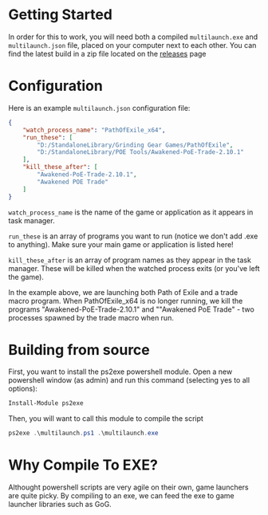 # Getting Started
In order for this to work, you will need both a compiled `multilaunch.exe` and `multilaunch.json` file, placed on your computer next to each other. You can find the latest build in a zip file located on the [releases](https://github.com/Frosthaven/multilauncher/releases) page

# Configuration
Here is an example `multilaunch.json` configuration file:

```json
{
	"watch_process_name": "PathOfExile_x64",
	"run_these": [
		"D:/StandaloneLibrary/Grinding Gear Games/PathOfExile",
		"D:/StandaloneLibrary/POE Tools/Awakened-PoE-Trade-2.10.1"
	],
	"kill_these_after": [
		"Awakened-PoE-Trade-2.10.1",
		"Awakened POE Trade"
	]
}
```

`watch_process_name` is the name of the game or application as it appears in task manager.

`run_these` is an array of programs you want to run (notice we don't add .exe to anything). Make sure your main game or application is listed here!

`kill_these_after` is an array of program names as they appear in the task manager. These will be killed when the watched process exits (or you've left the game).

In the example above, we are launching both Path of Exile and a trade macro program. When PathOfExile_x64 is no longer running, we kill the programs "Awakened-PoE-Trade-2.10.1" and ""Awakened PoE Trade" - two processes spawned by the trade macro when run.

# Building from source
First, you want to install the ps2exe powershell module. Open a new powershell window (as admin) and run this command (selecting yes to all options):

```ps1
Install-Module ps2exe
```

Then, you will want to call this module to compile the script

```ps1
ps2exe .\multilaunch.ps1 .\multilaunch.exe
```

# Why Compile To EXE?
Althought powershell scripts are very agile on their own, game launchers are quite picky. By compiling to an exe, we can feed the exe to game launcher libraries such as GoG.